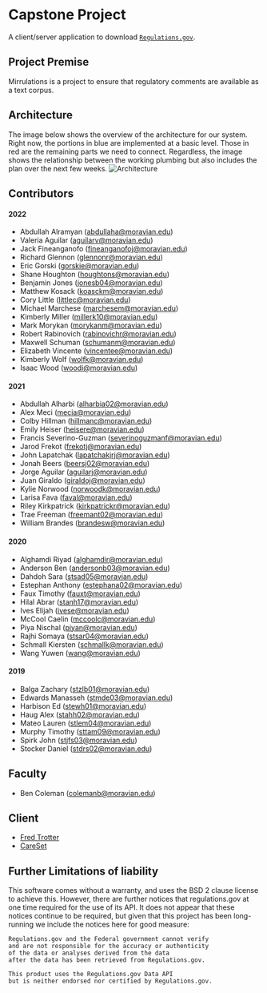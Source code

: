 # Capstone Project


A client/server application to download [`Regulations.gov`](https://www.regulations.gov/).

## Project Premise
Mirrulations is a project to ensure that regulatory comments are available as a text corpus.



## Architecture
The image below shows the overview of the architecture for our system. Right now, the portions in blue are implemented at a basic level. Those in red are the remaining parts we need to connect. Regardless, the image shows the relationship between the working plumbing but also includes the plan over the next few weeks.
![Architecture](Architecture.png)

## Contributors

#### 2022

* Abdullah Alramyan (abdullaha@moravian.edu)
* Valeria Aguilar (aguilarv@moravian.edu)
* Jack Fineanganofo (fineanganofoj@moravian.edu)
* Richard Glennon (glennonr@moravian.edu)
* Eric Gorski (gorskie@moravian.edu)
* Shane Houghton (houghtons@moravian.edu)
* Benjamin Jones (jonesb04@moravian.edu)
* Matthew Kosack (koasckm@moravian.edu)
* Cory Little (littlec@moravian.edu)
* Michael Marchese (marchesem@moravian.edu)
* Kimberly Miller (millerk10@moravian.edu)
* Mark Morykan (morykanm@moravian.edu)
* Robert Rabinovich (rabinovichr@moravian.edu)
* Maxwell Schuman (schumanm@moravian.edu)
* Elizabeth Vincente (vincentee@moravian.edu)
* Kimberly Wolf (wolfk@moravian.edu)
* Isaac Wood (woodi@moravian.edu)

#### 2021

* Abdullah Alharbi (alharbia02@moravian.edu)
* Alex Meci (mecia@moravian.edu)
* Colby Hillman (hillmanc@moravian.edu)
* Emily Heiser (heisere@moravian.edu)
* Francis Severino-Guzman (severinoguzmanf@moravian.edu)
* Jarod Frekot (frekotj@moravian.edu)
* John Lapatchak (lapatchakjrj@moravian.edu)
* Jonah Beers (beersj02@moravian.edu)
* Jorge Aguilar (aguilarj@moravian.edu)
* Juan Giraldo (giraldoj@moravian.edu)
* Kylie Norwood (norwoodk@moravian.edu)
* Larisa Fava (faval@moravian.edu)
* Riley Kirkpatrick (kirkpatrickr@moravian.edu)
* Trae Freeman (freemant02@moravian.edu)
* William Brandes (brandesw@moravian.edu)

#### 2020

* Alghamdi Riyad (alghamdir@moravian.edu)
* Anderson Ben (andersonb03@moravian.edu)
* Dahdoh Sara (stsad05@moravian.edu)
* Estephan Anthony (estephana02@moravian.edu)
* Faux Timothy (fauxt@moravian.edu)
* Hilal Abrar (stanh17@moravian.edu)
* Ives Elijah (ivese@moravian.edu)
* McCool Caelin (mccoolc@moravian.edu)
* Piya Nischal (piyan@moravian.edu)
* Rajhi Somaya (stsar04@moravian.edu)
* Schmall Kiersten (schmallk@moravian.edu)
* Wang Yuwen (wang@moravian.edu)

#### 2019

* Balga Zachary (stzlb01@moravian.edu) 
* Edwards Manasseh (stmde03@moravian.edu)
* Harbison Ed (stewh01@moravian.edu)
* Haug Alex (stahh02@moravian.edu)
* Mateo Lauren (stlem04@moravian.edu)
* Murphy Timothy (sttam09@moravian.edu)
* Spirk John (stjfs03@moravian.edu)
* Stocker Daniel (stdrs02@moravian.edu)

## Faculty
* Ben Coleman (colemanb@moravian.edu)

## Client
* [Fred Trotter](https://github.com/ftrotter)
* [CareSet](https://careset.com)

## Further Limitations of liability
This software comes without a warranty, and uses the BSD 2 clause license to achieve this. 
However, there are further notices that regulations.gov at one time required for the use of its API.
It does not appear that these notices continue to be required, but given that this project has been long-running we include the notices here for good measure: 

```
Regulations.gov and the Federal government cannot verify 
and are not responsible for the accuracy or authenticity 
of the data or analyses derived from the data 
after the data has been retrieved from Regulations.gov.
```

```
This product uses the Regulations.gov Data API 
but is neither endorsed nor certified by Regulations.gov.
```
